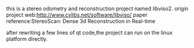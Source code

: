 this is a stereo odometry and reconstruction project named libviso2.
origin project web:http://www.cvlibs.net/software/libviso/
paper reference:StereoScan: Dense 3d Reconstruction in Real-time

after rewriting a few lines of qt code,the project can run on the linux platform directly.
